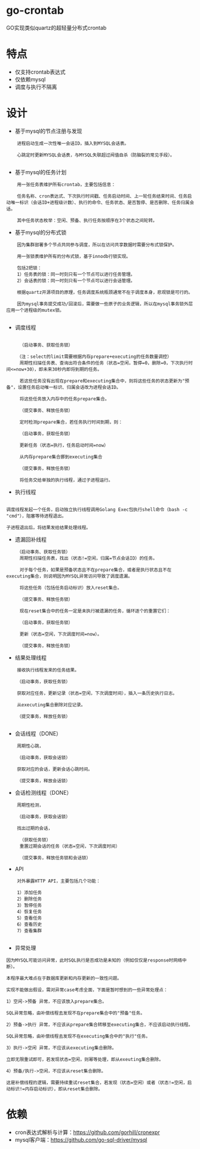 # go-crontab

GO实现类似quartz的超轻量分布式crontab

# 特点

* 仅支持crontab表达式
* 仅依赖mysql
* 调度与执行不隔离

# 设计

* 基于mysql的节点注册与发现
```
    进程启动生成一次性唯一会话ID，插入到MYSQL会话表。
    
    心跳定时更新MYSQL会话表，与MYSQL失联超过阀值自杀（防脑裂的常见手段）。
  
```

* 基于mysql的任务计划

```
    用一张任务表维护所有crontab，主要包括信息：
    
    任务名称、cron表达式、下次执行时间戳、任务启动时间、上一轮任务结束时间、任务启动唯一标识（会话ID+进程级计数）、执行的命令、任务状态、是否暂停、是否删除、任务归属会话。
    
    其中任务状态枚举：空闲、预备、执行任务按顺序在3个状态之间轮转。

```

* 基于mysql的分布式锁

```
    因为集群部署多个节点共同参与调度，所以在访问共享数据时需要分布式锁保护。
    
    用一张锁表维护所有的分布式锁，基于innodb行锁实现。
    
    包括2把锁：
    1）任务表的锁：同一时刻只有一个节点可以进行任务管理。
    2）会话表的锁：同一时刻只有一个节点可以进行会话管理。

    根据quartz开源项目的原理，任务调度系统瓶颈通常不在于调度本身，悲观锁是可行的。
    
    因为mysql事务提交成功/回滚后，需要做一些原子的业务逻辑，所以在mysql事务锁外层应用一个进程级的mutex锁。
    
```

* 调度线程

```

     （启动事务、获取任务锁）

    （注：select的limit需要根据内存prepare+executing的任务数量调控）
     周期性扫描任务表、查询出符合条件的任务（状态=空闲，暂停=0，删除=0，下次执行时间<=now+30），即未来30秒内即将到期的任务。
  
     若这些任务没有出现在prepare和executing集合中，则将这些任务的状态更新为"预备"，设置任务启动唯一标识、归属会话改为进程会话ID。
     
     将这些任务放入内存中的任务prepare集合。
    
     （提交事务、释放任务锁） 
     
     定时检测prepare集合，若任务执行时间到期，则：
     
     （启动事务，获取任务锁）
     
     更新任务（状态=执行，任务启动时间=now）
     
     从内存prepare集合挪到executing集合
     
     （提交事务，释放任务锁）
     
     将任务交给单独的执行线程，通过子进程运行。

```

* 执行线程

```

调度线程发起一个任务，启动独立执行线程调用Golang Exec包执行shell命令（bash -c "cmd"），阻塞等待进程退出。

子进程退出后，将结果发给结果处理线程。

```

* 遗漏回补线程

```
    （启动事务、获取任务锁）
     周期性扫描任务表，找出（状态!=空闲，归属=节点会话ID）的任务。
  
     对于每个任务，如果是预备状态且不在prepare集合，或者是执行状态且不在executing集合，则说明因为MYSQL异常访问导致了调度遗漏。
     
     将这些任务（包括任务启动标识）放入reset集合。
     
     （提交事务、释放任务锁）
     
     现在reset集合中的任务一定是未执行被遗漏的任务，循环逐个的重置它们：
     
     （启动事务，获取任务锁）
     
     更新（状态=空闲，下次调度时间=now）。
     
     （提交事务，释放任务锁）

```

* 结果处理线程

```
    接收执行线程发来的任务结果。
    
    （启动事务，获取任务锁）
    
    获取对应任务，更新记录（状态=空闲，下次调度时间），插入一条历史执行日志。
    
    从executing集合删除对应记录。
    
    （提交事务，释放任务锁）
    
```

* 会话线程（DONE）

```
    周期性心跳，
    
    （启动事务，获取会话锁）
    
    获取对应的会话，更新会话心跳时间。
    
    （提交事务，释放会话锁）

```

* 会话检测线程（DONE）

```
    周期性检测，
    
    （启动事务，获取会话锁）

    找出过期的会话，
    
     （获取任务锁）
     重置过期会话的任务（状态=空闲，下次调度时间）
     
     （提交事务，释放任务锁和会话锁）

```

* API

```
    对外暴露HTTP API，主要包括几个功能：
    
    1）添加任务
    2）删除任务
    3）暂停任务
    4）恢复任务
    5）查看任务
    6）查看历史
    7）查看集群
    
```

* 异常处理

```
因为MYSQL可能访问异常，此时SQL执行是否成功是未知的（例如仅仅是response时网络中断）。

本程序最大难点在于数据库更新和内存更新的一致性问题。

实现不能做出假设，需对异常case考虑全面，下面是暂时想到的一些异常处理点：

1）空闲->预备 异常，不应该放入prepare集合。 

SQL异常忽略，由补偿线程去发现不在prepare集合中的"预备"任务。

2）预备->执行 异常，不应该从prepare集合转移至executing集合，不应该启动执行线程。

SQL异常忽略，由补偿线程去发现不在executing集合中的"执行"任务。

3）执行->空闲 异常，不应该从executing集合删除。

立即无限重试即可，若发现状态=空闲，则幂等处理，即从exeuting集合删除。

4）预备/执行->空闲，不应该从reset集合删除。

这是补偿线程的逻辑，需要持续重试reset集合，若发现（状态=空闲）或者（状态!=空闲，启动标识!=内存启动标识），即从reset集合删除。

```

# 依赖

* cron表达式解析与计算：https://github.com/gorhill/cronexpr
* mysql客户端：https://github.com/go-sql-driver/mysql